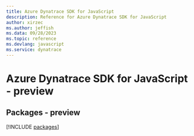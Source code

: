 ```yaml
---
title: Azure Dynatrace SDK for JavaScript
description: Reference for Azure Dynatrace SDK for JavaScript
author: xirzec
ms.author: jeffish
ms.data: 09/28/2023
ms.topic: reference
ms.devlang: javascript
ms.service: dynatrace
---
```

# Azure Dynatrace SDK for JavaScript - preview
## Packages - preview
[!INCLUDE [packages](dynatrace-index.md)]